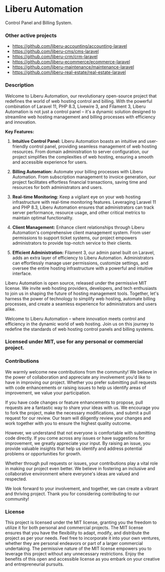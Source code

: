 # Liberu Automation
Control Panel and Billing System.

### Other active projects
* https://github.com/liberu-accounting/accounting-laravel
* https://github.com/liberu-cms/cms-laravel
* https://github.com/liberu-crm/crm-laravel
* https://github.com/liberu-ecommerce/ecommerce-laravel
* https://github.com/liberu-maintenance/maintenance-laravel
* https://github.com/liberu-real-estate/real-estate-laravel

### Description
Welcome to Liberu Automation, our revolutionary open-source project that redefines the world of web hosting control and billing. With the powerful combination of Laravel 11, PHP 8.3, Livewire 3, and Filament 3, Liberu Automation is not just a control panel – it's a dynamic solution designed to streamline web hosting management and billing processes with efficiency and innovation.

**Key Features:**

1. **Intuitive Control Panel:** Liberu Automation boasts an intuitive and user-friendly control panel, providing seamless management of web hosting resources. From domain administration to server configuration, our project simplifies the complexities of web hosting, ensuring a smooth and accessible experience for users.

2. **Billing Automation:** Automate your billing processes with Liberu Automation. From subscription management to invoice generation, our project facilitates effortless financial transactions, saving time and resources for both administrators and users.

3. **Real-time Monitoring:** Keep a vigilant eye on your web hosting infrastructure with real-time monitoring features. Leveraging Laravel 11 and PHP 8.3, Liberu Automation ensures that administrators can track server performance, resource usage, and other critical metrics to maintain optimal functionality.

4. **Client Management:** Enhance client relationships through Liberu Automation's comprehensive client management system. From user permissions to support ticket systems, our project empowers administrators to provide top-notch service to their clients.

5. **Efficient Administration:** Filament 3, our admin panel built on Laravel, adds an extra layer of efficiency to Liberu Automation. Administrators can effortlessly manage user permissions, customize settings, and oversee the entire hosting infrastructure with a powerful and intuitive interface.

Liberu Automation is open source, released under the permissive MIT license. We invite web hosting providers, developers, and tech enthusiasts to join us in shaping the future of hosting management tools. Together, let's harness the power of technology to simplify web hosting, automate billing processes, and create a seamless experience for administrators and users alike.

Welcome to Liberu Automation – where innovation meets control and efficiency in the dynamic world of web hosting. Join us on this journey to redefine the standards of web hosting control panels and billing systems.

### Licensed under MIT, use for any personal or commercial project.

### Contributions

We warmly welcome new contributions from the community! We believe in the power of collaboration and appreciate any involvement you'd like to have in improving our project. Whether you prefer submitting pull requests with code enhancements or raising issues to help us identify areas of improvement, we value your participation.

If you have code changes or feature enhancements to propose, pull requests are a fantastic way to share your ideas with us. We encourage you to fork the project, make the necessary modifications, and submit a pull request for our review. Our team will diligently review your changes and work together with you to ensure the highest quality outcome.

However, we understand that not everyone is comfortable with submitting code directly. If you come across any issues or have suggestions for improvement, we greatly appreciate your input. By raising an issue, you provide valuable insights that help us identify and address potential problems or opportunities for growth.

Whether through pull requests or issues, your contributions play a vital role in making our project even better. We believe in fostering an inclusive and collaborative environment where everyone's ideas are valued and respected.

We look forward to your involvement, and together, we can create a vibrant and thriving project. Thank you for considering contributing to our community!
<!--/h-->

### License

This project is licensed under the MIT license, granting you the freedom to utilize it for both personal and commercial projects. The MIT license ensures that you have the flexibility to adapt, modify, and distribute the project as per your needs. Feel free to incorporate it into your own ventures, whether they are personal endeavors or part of a larger commercial undertaking. The permissive nature of the MIT license empowers you to leverage this project without any unnecessary restrictions. Enjoy the benefits of this open and accessible license as you embark on your creative and entrepreneurial pursuits.
<!--/h-->
